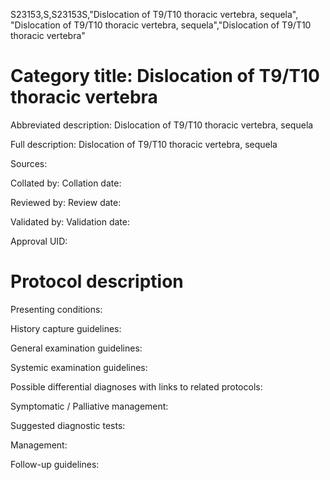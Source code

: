 S23153,S,S23153S,"Dislocation of T9/T10 thoracic vertebra, sequela", "Dislocation of T9/T10 thoracic vertebra, sequela","Dislocation of T9/T10 thoracic vertebra"
# Category title: Dislocation of T9/T10 thoracic vertebra

Abbreviated description: Dislocation of T9/T10 thoracic vertebra, sequela

Full description: Dislocation of T9/T10 thoracic vertebra, sequela

Sources:

Collated by:
Collation date:

Reviewed by:
Review date:

Validated by:
Validation date:

Approval UID:

# Protocol description

Presenting conditions:

History capture guidelines:

General examination guidelines:

Systemic examination guidelines:

Possible differential diagnoses with links to related protocols:

Symptomatic / Palliative management:

Suggested diagnostic tests:

Management:

Follow-up guidelines:
